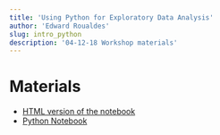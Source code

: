 ```yaml
---
title: 'Using Python for Exploratory Data Analysis'
author: 'Edward Roualdes'
slug: intro_python
description: '04-12-18 Workshop materials'
---
```


# Materials


* [HTML version of the notebook](/event/intro_python/intro_python_roualdes/)
* [Python Notebook](/event/intro_python/intro_python_roualdes.ipynb)

